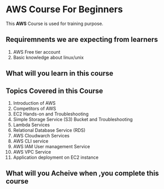 # AWS Course For Beginners

This **AWS** Course is used for training purpose.

## Requiremnents we are expecting from learners
1. AWS Free tier account
2. Basic knowledge about linux/unix


## What will you learn in this course

## Topics Covered in this Course
1. Introduction of AWS
2. Competitors of AWS
3. EC2 Hands-on and Troubleshooting
4. Simple Storage Service (S3) Bucket and Troubleshooting
5. Lambda Services
6. Relational Database Service (RDS)
7. AWS Cloudwarch Services
8. AWS CLI service
9. AWS IAM User management Service
10. AWS VPC Service
11. Application deployment on EC2 instance
 


## What will you Acheive when ,you complete this course


